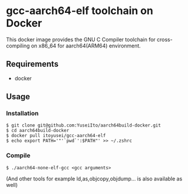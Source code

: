 # gcc-aarch64-elf toolchain on Docker

This docker image provides the GNU C Compiler toolchain for cross-compiling on x86_64 for aarch64(ARM64) environment.


## Requirements
- docker

## Usage
### Installation

```
$ git clone git@github.com:YuseiIto/aarch64build-docker.git
$ cd aarch64build-docker
$ docker pull itoyusei/gcc-aarch64-elf
$ echo export PATH='"'`pwd`':$PATH"' >> ~/.zshrc
```

### Compile

```
$ ./aarch64-none-elf-gcc <gcc arguments>
```

(And other tools for example ld,as,objcopy,objdump... is also available as well)
